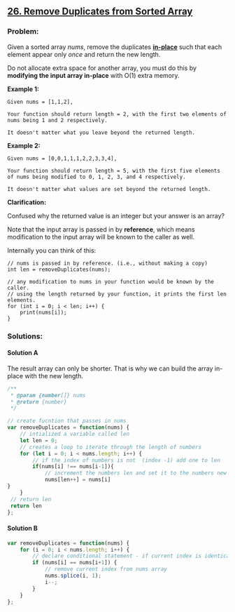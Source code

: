 ## [26. Remove Duplicates from Sorted Array](https://leetcode.com/problems/remove-duplicates-from-sorted-array/description/)

### Problem:

Given a sorted array *nums*, remove the duplicates [**in-place**](https://en.wikipedia.org/wiki/In-place_algorithm) such that each element appear only *once* and return the new length.

Do not allocate extra space for another array, you must do this by **modifying the input array in-place** with O(1) extra memory.

**Example 1:**

```
Given nums = [1,1,2],

Your function should return length = 2, with the first two elements of nums being 1 and 2 respectively.

It doesn't matter what you leave beyond the returned length.
```

**Example 2:**

```
Given nums = [0,0,1,1,1,2,2,3,3,4],

Your function should return length = 5, with the first five elements of nums being modified to 0, 1, 2, 3, and 4 respectively.

It doesn't matter what values are set beyond the returned length.
```

**Clarification:**

Confused why the returned value is an integer but your answer is an array?

Note that the input array is passed in by **reference**, which means modification to the input array will be known to the caller as well.

Internally you can think of this:

```
// nums is passed in by reference. (i.e., without making a copy)
int len = removeDuplicates(nums);

// any modification to nums in your function would be known by the caller.
// using the length returned by your function, it prints the first len elements.
for (int i = 0; i < len; i++) {
    print(nums[i]);
}
```

### Solutions:

#### Solution A

The result array can only be shorter. That is why we can build the array in-place with the new length. 

```javascript
/**
 * @param {number[]} nums
 * @return {number}
 */

// create fucntion that passes in nums 
var removeDuplicates = function(nums) {
    // intialized a variable called len
    let len = 0;
    // creates a loop to iterate through the length of numbers
    for (let i = 0; i < nums.length; i++) {
        // if the index of numbers is not  (index -1) add one to len 
        if(nums[i] !== nums[i-1]){
            // increment the numbers len and set it to the numbers new index
            nums[len++] = nums[i]
}
    }
 // return len  
 return len
};
```

#### Solution B

```javascript
var removeDuplicates = function(nums) {
    for (i = 0; i < nums.length; i++) {
        // declare conditional statement - if current index is identical to next index
        if (nums[i] == nums[i+1]) {
            // remove current index from nums array
            nums.splice(i, 1);
            i--;
        }
    }
};
```




